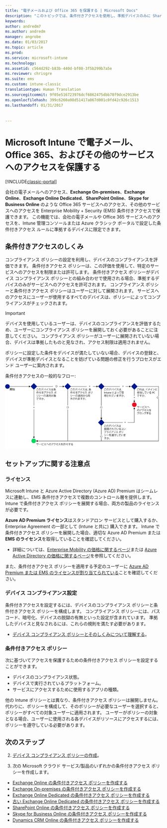 ```yaml
---
title: "電子メールおよび Office 365 を保護する | Microsoft Docs"
description: "このトピックでは、条件付きアクセスを使用し、準拠デバイスのみに SharePoint Online およびその他のサービスの会社の電子メールや会社データへのアクセスを許可する方法について説明します。"
keywords: 
author: andredm7
ms.author: andredm
manager: angrobe
ms.date: 01/03/2017
ms.topic: article
ms.prod: 
ms.service: microsoft-intune
ms.technology: 
ms.assetid: c564d292-b83b-440d-bf08-3f5b299b7a5e
ms.reviewer: chrisgre
ms.suite: ems
ms.custom: intune-classic
translationtype: Human Translation
ms.sourcegitcommit: 9f05e516723976dcf6862475dbb78f9dce2913be
ms.openlocfilehash: 399c6260a98d51417a067d001c0fd42c926c1513
ms.lasthandoff: 01/31/2017


---
```


# <a name="protect-access-to-email-office-365-and-other-services-with-microsoft-intune"></a>Microsoft Intune で電子メール、Office 365、およびその他のサービスへのアクセスを保護する

[!INCLUDE[classic-portal](../includes/classic-portal.md)]

会社の電子メールへのアクセス、**Exchange On-premises**、**Exchange Online**、**Exchange Online Dedicated**、**SharePoint Online**、**Skype for Business Online** のような Office 365 サービスへのアクセス、その他のサービスへのアクセスを Enterprise Mobility + Security (EMS) 条件付きアクセスで保護できます。 この機能では、会社の電子メールや Office 365 サービスへのアクセスを、Intune 管理コンソールまたは Azure クラシック ポータルで設定した条件付きアクセス ルールに準拠するデバイスに限定できます。
## <a name="how-does-conditional-access-work"></a>条件付きアクセスのしくみ
コンプライアンス ポリシーの設定を利用し、デバイスのコンプライアンスを評価できます。 条件付きアクセス ポリシーは、この評価を使用して、特定のサービスへのアクセスを制限または許可します。 条件付きアクセス ポリシーがデバイス コンプライアンス ポリシーとの組み合わせで使用される場合、準拠するデバイスのみがサービスへのアクセスを許可されます。 コンプライアンス ポリシーと条件付きアクセス ポリシーはユーザーに対して展開されます。 サービスへのアクセスにユーザーが使用するすべてのデバイスは、ポリシーによってコンプライアンスがチェックされます。

> [!IMPORTANT] 
> デバイスを使用しているユーザーは、デバイスのコンプライアンスを評価するため、ユーザーにコンプライアンス ポリシーを展開しておく必要があることに注意してください。
> コンプライアンス ポリシーがユーザーに展開されていない場合、デバイスは準拠したものと見なされ、アクセス制限は適用されません。

ポリシーに設定した条件をデバイスが満たしていない場合、デバイスの登録と、デバイスが準拠デバイスとなることを妨げている問題の修正を行うプロセスがエンド ユーザーに案内されます。

条件付きアクセスの一般的なフロー:

![図は、デバイスがサービスへのアクセスを許可されているか、またはブロックされているかを決定するために使用する判断ポイントを示しています](../media/ConditionalAccess4.png)

## <a name="setup-considerations"></a>セットアップに関する注意点

### <a name="licensing"></a>ライセンス

Microsoft Intune と Azure Active Directory (Azure AD) Premium はシームレスに連動し、EMS 条件付きアクセスで複数のコントロール層を提供します。Intune で条件付きアクセス ポリシーを展開する場合、両方の製品のライセンスが必要です。

**Azure AD Premium ライセンス**はスタンドアロン サービスとして購入するか、Enterprise Agreement の一部として (Intune と共に) 購入できます。 Intune で条件付きアクセス ポリシーを展開した場合、適切な Azure AD Premium または **EMS のライセンス**を取得していることを確認してください。

- 詳細については、[Enterprise Mobility の価格に関するページ](https://www.microsoft.com/en-us/cloud-platform/enterprise-mobility-pricing)または [Azure Active Directory の価格に関するページ](https://azure.microsoft.com/en-us/pricing/details/active-directory/)を参照してください。

また、条件付きアクセス ポリシーを適用する予定のユーザーに [Azure AD Premium または EMS のライセンスが割り当てられている](/Intune/get-started/start-with-a-paid-subscription-to-microsoft-intune-step-4.md)ことを確認してください。

### <a name="device-compliance-settings"></a>デバイス コンプライアンス設定

条件付きアクセスを設定するには、デバイスのコンプライアンス ポリシーと条件付きアクセス ポリシーを構成します。 コンプライアンス ポリシーには、パスコード、暗号化、デバイスの脱獄の有無といった設定が含まれています。 準拠したデバイスと見なされるには、これらの規則を満たす必要があります。

- [デバイス コンプライアンス ポリシーとそのしくみについて理解する](introduction-to-device-compliance-policies-in-microsoft-intune.md)。

### <a name="conditional-access-policy"></a>条件付きアクセス ポリシー

次に基づいてアクセスを保護するための条件付きアクセス ポリシーを設定することができます。
- デバイスのコンプライアンス状態。
- デバイスで実行されているプラットフォーム。
- サービスにアクセスするために使用するアプリの種類。

他の Intune ポリシーとは異なり、条件付きアクセス ポリシーは展開しません。 代わりに、ポリシーを構成して、そのポリシーが必要なユーザーを選択すると、ポリシーがすべての対象ユーザーに適用されます。 ユーザーがポリシーの対象となる場合、ユーザーに使用される各デバイスがリソースにアクセスするには、ポリシーを遵守している必要があります。


## <a name="next-steps"></a>次のステップ


2. [デバイス コンプライアンス ポリシーの作成](create-a-device-compliance-policy-in-microsoft-intune.md)。

2.  次の Microsoft クラウド サービス/製品のいずれかの条件付きアクセス ポリシーを作成します。

  - [Exchange Online の条件付きアクセス ポリシーを作成する](restrict-access-to-exchange-online-with-microsoft-intune.md)
  - [Exchange On-premises の条件付きアクセス ポリシーを作成する](restrict-access-to-exchange-onpremises-with-microsoft-intune.md)
  - [Exchange Online Dedicated の条件付きアクセス ポリシーを作成する](restrict-access-to-exchange-online-with-microsoft-intune.md)
  - [古い Exchange Online Dedicated の条件付きアクセス ポリシーを作成する](restrict-access-to-exchange-onpremises-with-microsoft-intune.md)
  - [SharePoint Online の条件付きアクセス ポリシーを作成する](restrict-access-to-sharepoint-online-with-microsoft-intune.md)
  - [Skype for Business Online の条件付きアクセス ポリシーを作成する](restrict-access-to-skype-for-business-online-with-microsoft-intune.md)
  - [Dynamics CRM Online の条件付きアクセス ポリシーを作成する](restrict-access-to-dynamics-crm-online-with-microsoft-intune.md)

